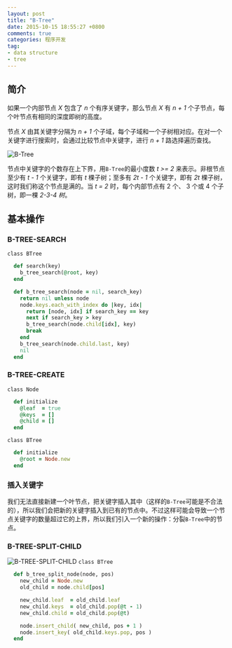 ```yaml
---
layout: post
title: "B-Tree"
date: 2015-10-15 18:55:27 +0800
comments: true
categories: 程序开发
tag:
- data structure
- tree
---
```

## 简介
如果一个内部节点 *X* 包含了 *n* 个有序关键字，那么节点 *X* 有 *n + 1* 个子节点，每个叶节点有相同的深度即树的高度。

节点 *X* 由其关键字分隔为 *n + 1* 个子域，每个子域和一个子树相对应。在对一个关键字进行搜索时，会通过比较节点中关键字，进行 *n + 1* 路选择遍历查找。

![B-Tree](http://7xjra1.com1.z0.glb.clouddn.com/b-tree.png)

节点中关键字的个数存在上下界，用`B-Tree`的最小度数 *t >= 2* 来表示。非根节点至少有 *t - 1* 个关键字，即有 *t* 棵子树；至多有 *2t - 1* 个关键字，即有 *2t* 棵子树，这时我们称这个节点是满的。当 *t = 2* 时，每个内部节点有 2 个、 3 个或 4 个子树，即一棵 *2-3-4 树*。

## 基本操作
### B-TREE-SEARCH
`class BTree`
```ruby
  def search(key)
    b_tree_search(@root, key)
  end

  def b_tree_search(node = nil, search_key)
    return nil unless node
    node.keys.each_with_index do |key, idx|
      return [node, idx] if search_key == key
      next if search_key > key
      b_tree_search(node.child[idx], key)
      break
    end
    b_tree_search(node.child.last, key)
    nil
  end
```

### B-TREE-CREATE
`class Node`
```ruby
  def initialize
    @leaf  = true
    @keys  = []
    @child = []
  end
```
`class BTree`
```ruby
  def initialize
    @root = Node.new
  end
```
### 插入关键字
我们无法直接新建一个叶节点，把关键字插入其中（这样的`B-Tree`可能是不合法的），所以我们会把新的关键字插入到已有的节点中。不过这样可能会导致一个节点关键字的数量超过它的上界，所以我们引入一个新的操作：分裂`B-Tree`中的节点。

### B-TREE-SPLIT-CHILD
![B-TREE-SPLIT-CHILD](http://7xjra1.com1.z0.glb.clouddn.com/b-tree-split-child.png)
`class BTree`
```ruby
  def b_tree_split_node(node, pos)
    new_child = Node.new
    old_child = node.child[pos]

    new_child.leaf  = old_child.leaf
    new_child.keys  = old_child.pop(@t - 1)
    new_child.child = old_child.pop(@t)

    node.insert_child( new_child, pos + 1 )
    node.insert_key( old_child.keys.pop, pos )
  end
```